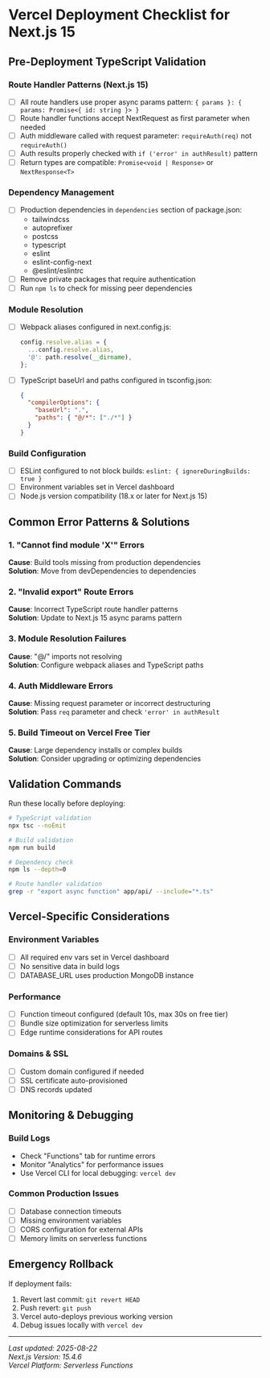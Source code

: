 # Vercel Deployment Checklist for Next.js 15

## Pre-Deployment TypeScript Validation

### Route Handler Patterns (Next.js 15)
- [ ] All route handlers use proper async params pattern: `{ params }: { params: Promise<{ id: string }> }`
- [ ] Route handler functions accept NextRequest as first parameter when needed
- [ ] Auth middleware called with request parameter: `requireAuth(req)` not `requireAuth()`
- [ ] Auth results properly checked with `if ('error' in authResult)` pattern
- [ ] Return types are compatible: `Promise<void | Response>` or `NextResponse<T>`

### Dependency Management
- [ ] Production dependencies in `dependencies` section of package.json:
  - tailwindcss
  - autoprefixer
  - postcss
  - typescript
  - eslint
  - eslint-config-next
  - @eslint/eslintrc
- [ ] Remove private packages that require authentication
- [ ] Run `npm ls` to check for missing peer dependencies

### Module Resolution
- [ ] Webpack aliases configured in next.config.js:
  ```javascript
  config.resolve.alias = {
    ...config.resolve.alias,
    '@': path.resolve(__dirname),
  };
  ```
- [ ] TypeScript baseUrl and paths configured in tsconfig.json:
  ```json
  {
    "compilerOptions": {
      "baseUrl": ".",
      "paths": { "@/*": ["./*"] }
    }
  }
  ```

### Build Configuration
- [ ] ESLint configured to not block builds: `eslint: { ignoreDuringBuilds: true }`
- [ ] Environment variables set in Vercel dashboard
- [ ] Node.js version compatibility (18.x or later for Next.js 15)

## Common Error Patterns & Solutions

### 1. "Cannot find module 'X'" Errors
**Cause**: Build tools missing from production dependencies  
**Solution**: Move from devDependencies to dependencies

### 2. "Invalid export" Route Errors  
**Cause**: Incorrect TypeScript route handler patterns  
**Solution**: Update to Next.js 15 async params pattern

### 3. Module Resolution Failures
**Cause**: "@/" imports not resolving  
**Solution**: Configure webpack aliases and TypeScript paths

### 4. Auth Middleware Errors
**Cause**: Missing request parameter or incorrect destructuring  
**Solution**: Pass `req` parameter and check `'error' in authResult`

### 5. Build Timeout on Vercel Free Tier
**Cause**: Large dependency installs or complex builds  
**Solution**: Consider upgrading or optimizing dependencies

## Validation Commands

Run these locally before deploying:

```bash
# TypeScript validation
npx tsc --noEmit

# Build validation
npm run build

# Dependency check
npm ls --depth=0

# Route handler validation
grep -r "export async function" app/api/ --include="*.ts"
```

## Vercel-Specific Considerations

### Environment Variables
- [ ] All required env vars set in Vercel dashboard
- [ ] No sensitive data in build logs
- [ ] DATABASE_URL uses production MongoDB instance

### Performance
- [ ] Function timeout configured (default 10s, max 30s on free tier)
- [ ] Bundle size optimization for serverless limits
- [ ] Edge runtime considerations for API routes

### Domains & SSL
- [ ] Custom domain configured if needed
- [ ] SSL certificate auto-provisioned
- [ ] DNS records updated

## Monitoring & Debugging

### Build Logs
- Check "Functions" tab for runtime errors
- Monitor "Analytics" for performance issues
- Use Vercel CLI for local debugging: `vercel dev`

### Common Production Issues
- [ ] Database connection timeouts
- [ ] Missing environment variables
- [ ] CORS configuration for external APIs
- [ ] Memory limits on serverless functions

## Emergency Rollback

If deployment fails:
1. Revert last commit: `git revert HEAD`
2. Push revert: `git push`
3. Vercel auto-deploys previous working version
4. Debug issues locally with `vercel dev`

---

*Last updated: 2025-08-22*  
*Next.js Version: 15.4.6*  
*Vercel Platform: Serverless Functions*